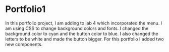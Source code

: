 # Portfolio1

In this portfolio project, I am adding to lab 4 which incorporated the menu.
I am using CSS to change background colors and fonts. I changed the background color to cyan and
the button color to blue. I also changed the letters to be white and made the button bigger.
For this portfolio I added two new components.